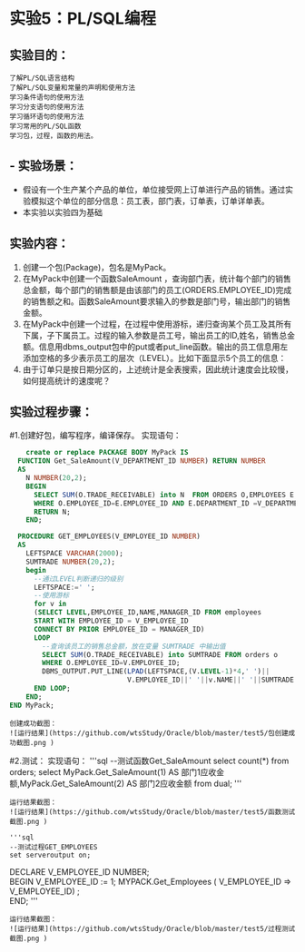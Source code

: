 # 实验5：PL/SQL编程

## 实验目的：
    了解PL/SQL语言结构
    了解PL/SQL变量和常量的声明和使用方法
    学习条件语句的使用方法
    学习分支语句的使用方法
    学习循环语句的使用方法
    学习常用的PL/SQL函数
    学习包，过程，函数的用法。

## - 实验场景：
- 假设有一个生产某个产品的单位，单位接受网上订单进行产品的销售。通过实验模拟这个单位的部分信息：员工表，部门表，订单表，订单详单表。
- 本实验以实验四为基础

## 实验内容：
1. 创建一个包(Package)，包名是MyPack。
2. 在MyPack中创建一个函数SaleAmount ，查询部门表，统计每个部门的销售总金额，每个部门的销售额是由该部门的员工(ORDERS.EMPLOYEE_ID)完成的销售额之和。函数SaleAmount要求输入的参数是部门号，输出部门的销售金额。
3. 在MyPack中创建一个过程，在过程中使用游标，递归查询某个员工及其所有下属，子下属员工。过程的输入参数是员工号，输出员工的ID,姓名，销售总金额。信息用dbms_output包中的put或者put_line函数。输出的员工信息用左添加空格的多少表示员工的层次（LEVEL）。比如下面显示5个员工的信息：
4. 由于订单只是按日期分区的，上述统计是全表搜索，因此统计速度会比较慢，如何提高统计的速度呢？

## 实验过程步骤：
#1.创建好包，编写程序，编译保存。
    实现语句：
```sql
    create or replace PACKAGE BODY MyPack IS
  FUNCTION Get_SaleAmount(V_DEPARTMENT_ID NUMBER) RETURN NUMBER
  AS
    N NUMBER(20,2);
    BEGIN
      SELECT SUM(O.TRADE_RECEIVABLE) into N  FROM ORDERS O,EMPLOYEES E
      WHERE O.EMPLOYEE_ID=E.EMPLOYEE_ID AND E.DEPARTMENT_ID =V_DEPARTMENT_ID;
      RETURN N;
    END;

  PROCEDURE GET_EMPLOYEES(V_EMPLOYEE_ID NUMBER)
  AS
    LEFTSPACE VARCHAR(2000);
    SUMTRADE NUMBER(20,2);
    begin
      --通过LEVEL判断递归的级别
      LEFTSPACE:=' ';
      --使用游标
      for v in
      (SELECT LEVEL,EMPLOYEE_ID,NAME,MANAGER_ID FROM employees
      START WITH EMPLOYEE_ID = V_EMPLOYEE_ID
      CONNECT BY PRIOR EMPLOYEE_ID = MANAGER_ID)
      LOOP
        --查询该员工的销售总金额，放在变量 SUMTRADE 中输出值
        SELECT SUM(O.TRADE_RECEIVABLE) into SUMTRADE FROM orders o
        WHERE O.EMPLOYEE_ID=V.EMPLOYEE_ID;
        DBMS_OUTPUT.PUT_LINE(LPAD(LEFTSPACE,(V.LEVEL-1)*4,' ')||
                             V.EMPLOYEE_ID||' '||v.NAME||' '||SUMTRADE||'元');
      END LOOP;
    END;
END MyPack;
```
    
    创建成功截图：
    ![运行结果](https://github.com/wtsStudy/Oracle/blob/master/test5/包创建成功截图.png )
    
 #2.测试：
    实现语句：
    '''sql
    --测试函数Get_SaleAmount
    select count(*) from orders;
    select MyPack.Get_SaleAmount(1) AS 部门1应收金额,MyPack.Get_SaleAmount(2) AS 部门2应收金额 from dual;
    '''
    
    运行结果截图：
    ![运行结果](https://github.com/wtsStudy/Oracle/blob/master/test5/函数测试截图.png )
    
    '''sql
    --测试过程GET_EMPLOYEES
    set serveroutput on;
DECLARE
  V_EMPLOYEE_ID NUMBER;    
BEGIN
  V_EMPLOYEE_ID := 1;
  MYPACK.Get_Employees (  V_EMPLOYEE_ID => V_EMPLOYEE_ID) ;   
END;
    '''
    
    运行结果截图：
    ![运行结果](https://github.com/wtsStudy/Oracle/blob/master/test5/过程测试截图.png )
